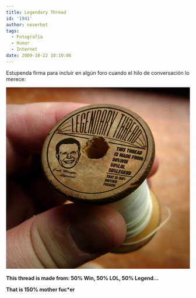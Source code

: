 ```yaml
---
title: Legendary Thread
id: '1941'
author: neverbot
tags:
  - Fotografía
  - Humor
  - Internet
date: 2009-10-22 10:10:06
---
```


Estupenda firma para incluir en algún foro cuando el hilo de conversación lo merece:

![legendary thread](./legendary-thread/legendary-thread.jpg "legendary thread")

**This thread is made from: 50% Win, 50% LOL, 50% Legend...**

**That is 150% mother fuc\*er**